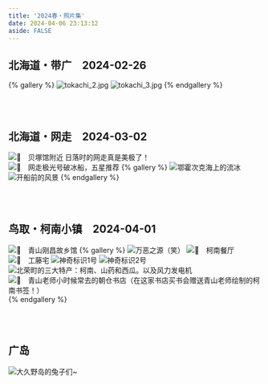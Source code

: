 ```yaml
---
title: '2024春・照片集'
date: 2024-04-06 23:13:12
aside: FALSE
---
```

## 北海道・带广　2024-02-26
{% gallery %}
![tokachi_2.jpg](https://s2.loli.net/2024/04/07/H3GxbBWmCuQ4Zzs.jpg)
![tokachi_3.jpg](https://s2.loli.net/2024/04/07/XluJWg7LxRnwmdf.jpg)
{% endgallery %}

<br>
<br>

## 北海道・网走　2024-03-02
![📍　贝塚馆附近 日落时的网走真是美极了！](https://s2.loli.net/2024/04/06/rT2d8hK7btJAsD6.jpg)
![📍　网走极光号破冰船，五星推荐](https://s2.loli.net/2024/04/07/J9NFf3u1PKRtZXU.jpg)
{% gallery %}
![鄂霍次克海上的流冰](https://s2.loli.net/2024/04/07/TYJmWkxqN1tl3P7.jpg)
![开船前的风景](https://s2.loli.net/2024/04/07/OZR3dsgk7N9WJYF.jpg)
{% endgallery %}

<br>
<br>

## 鸟取・柯南小镇　2024-04-01
![📍　青山刚昌故乡馆](https://s2.loli.net/2024/04/06/2QrRS6gBeLDOKdT.jpg)
{% gallery %}
![万恶之源（笑）](https://s2.loli.net/2024/04/06/AWtHz2Nf1oXcT95.jpg)
![📍　柯南餐厅](https://s2.loli.net/2024/04/06/ijQPeXfVEgnWodB.jpg)
![📍　工藤宅](https://s2.loli.net/2024/04/06/VjPyJ7xKMGAHoWQ.jpg)
![神奇标识1号](https://s2.loli.net/2024/04/06/PXEY8zRZku2SdIQ.jpg)
![神奇标识2号](https://s2.loli.net/2024/04/06/Sv1AW5qjbticdYm.jpg)
![北荣町的三大特产：柯南、山药和西瓜。以及风力发电机](https://s2.loli.net/2024/04/06/rFDqui68lRTt9bX.jpg)
![📍　青山老师小时候常去的朝仓书店（在这家书店买书会赠送青山老师绘制的柯南书签！）](https://s2.loli.net/2024/04/06/oiZtVUueBQw4cX9.jpg)
{% endgallery %}

<br>
<br>

## 广岛
![大久野岛的兔子们~](https://s2.loli.net/2024/04/06/9rBK48gxyeokjaA.jpg)


